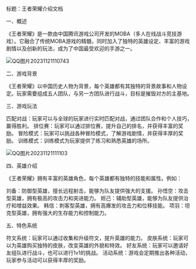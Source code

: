 标题：王者荣耀介绍文档

一、概述

《王者荣耀》是一款由中国腾讯游戏公司开发的MOBA（多人在线战斗竞技游戏）。它融合了传统MOBA游戏的精髓，同时加入了独特的英雄设定、丰富的游戏剧情以及创新的玩法，成为了中国最受欢迎的手游之一。

![QQ图片20231121110743](D:\王者荣耀)

二、游戏背景

《王者荣耀》以中国历史人物为背景，每个英雄都有其独特的背景故事和人物设定。玩家需要组成五人团队，与另一方团队进行战斗，目标是摧毁对方的主基地。

三、游戏玩法

匹配对战：玩家可以与全球的玩家进行实时匹配对战，通过团队合作和个人技巧，赢得胜利。
排位赛：玩家可以通过排位赛，提升自己的排名，并获得丰富的奖励。
冒险模式：玩家可以挑战各种冒险模式，了解游戏剧情，并获得丰厚的奖励。
训练模式：训练模式为玩家提供了练习和熟悉英雄的场所。

![QQ图片20231121111103](D:\郑林峰\游戏介绍)

四、英雄介绍

《王者荣耀》拥有丰富的英雄角色，每个英雄都有独特的技能和属性。例如：

刘备：防御型英雄，擅长远程射击，能够为队友提供强大的支援。
孙悟空：攻击型英雄，拥有极高的攻击力和突进能力。
妲己：辅助型英雄，能够为队友提供治疗和增益效果。
韩信：刺客型英雄，拥有高爆发的攻击力和位移技能。
项羽：坦克型英雄，拥有强大的生存能力和控制能力。

五、特色系统

符文系统：玩家可以通过收集和升级符文，提升英雄的能力。
皮肤系统：玩家可以为英雄购买独特的皮肤，改变英雄的外貌和特效。
好友系统：玩家可以邀请好友组队进行战斗，也可以进行1v1的挑战。
活动系统：游戏会定期推出各种活动，玩家参与活动可以获得丰厚的奖励。